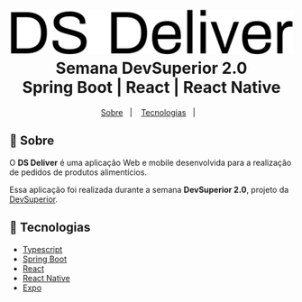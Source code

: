 <h1 align="center">
    <img alt="Proffy" src=".github/logo.svg" height="80px" />
    <br>Semana DevSuperior 2.0<br/>
   Spring Boot | React | React Native
</h1>


<p align="center">
  <a href="#bookmark-sobre">Sobre</a>&nbsp;&nbsp;&nbsp;|&nbsp;&nbsp;&nbsp;
  <a href="#rocket-tecnologias">Tecnologias</a>&nbsp;&nbsp;&nbsp;|&nbsp;&nbsp;&nbsp;
</p>

## :bookmark: Sobre

O **DS Deliver** é uma aplicação Web e mobile desenvolvida para a realização de pedidos de produtos alimentícios.
  
Essa aplicação foi realizada durante a semana **DevSuperior 2.0**, projeto da [DevSuperior](https://devsuperior.com.br/).

## :rocket: Tecnologias

-  [Typescript](https://www.typescriptlang.org/)
-  [Spring Boot](https://spring.io/projects/spring-boot)
-  [React](https://reactjs.org/)
-  [React Native](http://facebook.github.io/react-native/)
-  [Expo](https://expo.io/)

